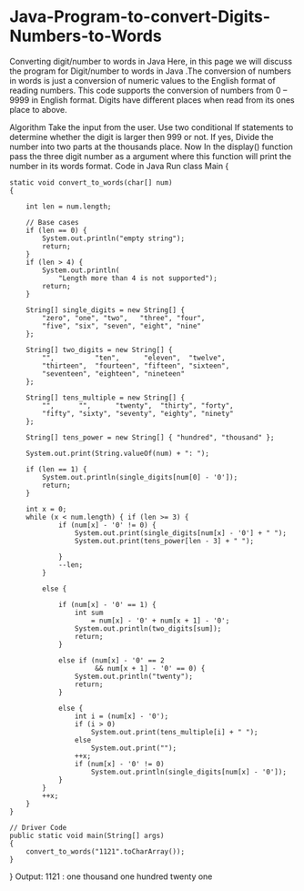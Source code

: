 # Java-Program-to-convert-Digits-Numbers-to-Words

Converting digit/number to words in Java
Here, in this page we will discuss the program for Digit/number to words in Java .The conversion of numbers in words is just a conversion of numeric values to the English format of reading numbers. This code supports the conversion of numbers from 0 – 9999 in English format. Digits have different places when read from its ones place to above.

Algorithm
Take the input from the user.
Use two conditional If statements to determine whether the digit is larger then 999 or not.
If yes, Divide the number into two parts at the thousands place.
Now In the display() function pass the three digit number as a argument where this function will print the number in its words format.
Code in Java
Run
class Main {
  
    static void convert_to_words(char[] num)
    {
    
        int len = num.length;
 
        // Base cases
        if (len == 0) {
            System.out.println("empty string");
            return;
        }
        if (len > 4) {
            System.out.println(
                "Length more than 4 is not supported");
            return;
        }
 
        String[] single_digits = new String[] {
            "zero", "one", "two",   "three", "four",
            "five", "six", "seven", "eight", "nine"
        };
 
        String[] two_digits = new String[] {
            "",          "ten",      "eleven",  "twelve",
            "thirteen",  "fourteen", "fifteen", "sixteen",
            "seventeen", "eighteen", "nineteen"
        };
 
        String[] tens_multiple = new String[] {
            "",      "",      "twenty",  "thirty", "forty",
            "fifty", "sixty", "seventy", "eighty", "ninety"
        };
 
        String[] tens_power = new String[] { "hundred", "thousand" };
 
        System.out.print(String.valueOf(num) + ": ");

        if (len == 1) {
            System.out.println(single_digits[num[0] - '0']);
            return;
        }
 
        int x = 0;
        while (x < num.length) { if (len >= 3) {
                if (num[x] - '0' != 0) {
                    System.out.print(single_digits[num[x] - '0'] + " ");
                    System.out.print(tens_power[len - 3] + " ");
                    
                }
                --len;
            }
 
            else {
        
                if (num[x] - '0' == 1) {
                    int sum
                        = num[x] - '0' + num[x + 1] - '0';
                    System.out.println(two_digits[sum]);
                    return;
                }
 
                else if (num[x] - '0' == 2
                         && num[x + 1] - '0' == 0) {
                    System.out.println("twenty");
                    return;
                }
 
                else {
                    int i = (num[x] - '0');
                    if (i > 0)
                        System.out.print(tens_multiple[i] + " ");
                    else
                        System.out.print("");
                    ++x;
                    if (num[x] - '0' != 0)
                        System.out.println(single_digits[num[x] - '0']);
                }
            }
            ++x;
        }
    }
 
    // Driver Code
    public static void main(String[] args)
    {
        convert_to_words("1121".toCharArray());
    }
}
Output:
1121 : one thousand one hundred twenty one
